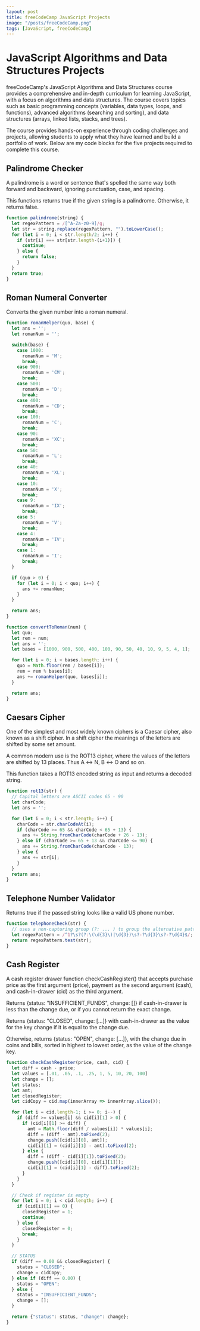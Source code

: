```yaml
---
layout: post
title: freeCodeCamp JavaScript Projects
image: "/posts/freeCodeCamp.png"
tags: [JavaScript, freeCodeCamp]
---
```

# JavaScript Algorithms and Data Structures Projects
freeCodeCamp's JavaScript Algorithms and Data Structures course provides a comprehensive and in-depth curriculum for learning JavaScript, with a focus on algorithms and data structures. The course covers topics such as basic programming concepts (variables, data types, loops, and functions), advanced algorithms (searching and sorting), and data structures (arrays, linked lists, stacks, and trees). 

The course provides hands-on experience through coding challenges and projects, allowing students to apply what they have learned and build a portfolio of work. Below are my code blocks for the five projects required to complete this course.

## Palindrome Checker
A palindrome is a word or sentence that's spelled the same way both forward and backward, ignoring punctuation, case, and spacing.

This functions returns true if the given string is a palindrome. Otherwise, it returns false.
```javascript
function palindrome(string) {
  let regexPattern = /[^A-Za-z0-9]/g;
  let str = string.replace(regexPattern, "").toLowerCase();
  for (let i = 0; i < str.length/2; i++) {
    if (str[i] === str[str.length-(i+1)]) {
      continue;
    } else {
      return false;
    }
  }
  return true;
}
```

## Roman Numeral Converter
Converts the given number into a roman numeral.
```javascript
function romanHelper(quo, base) {
  let ans = '';
  let romanNum = '';

  switch(base) {
    case 1000:
      romanNum = 'M';
      break;
    case 900:
      romanNum = 'CM';
      break;
    case 500:
      romanNum = 'D';
      break;
    case 400:
      romanNum = 'CD';
      break;
    case 100:
      romanNum = 'C';
      break;
    case 90:
      romanNum = 'XC';
      break;
    case 50:
      romanNum = 'L';
      break;
    case 40:
      romanNum = 'XL';
      break;
    case 10:
      romanNum = 'X';
      break;
    case 9:
      romanNum = 'IX';
      break;
    case 5:
      romanNum = 'V';
      break;
    case 4:
      romanNum = 'IV';
      break;
    case 1:
      romanNum = 'I';
      break;
  }

  if (quo > 0) {
    for (let i = 0; i < quo; i++) {
      ans += romanNum;
    }
  }

  return ans;
}

function convertToRoman(num) {
  let quo;
  let rem = num;
  let ans = '';
  let bases = [1000, 900, 500, 400, 100, 90, 50, 40, 10, 9, 5, 4, 1];

  for (let i = 0; i < bases.length; i++) {
    quo = Math.floor(rem / bases[i]);
    rem = rem % bases[i];
    ans += romanHelper(quo, bases[i]);
  }

  return ans;
}
```

## Caesars Cipher
One of the simplest and most widely known ciphers is a Caesar cipher, also known as a shift cipher. In a shift cipher the meanings of the letters are shifted by some set amount.

A common modern use is the ROT13 cipher, where the values of the letters are shifted by 13 places. Thus A ↔ N, B ↔ O and so on.

This function takes a ROT13 encoded string as input and returns a decoded string.
```javascript
function rot13(str) {
  // Capital letters are ASCII codes 65 - 90
  let charCode;
  let ans = '';

  for (let i = 0; i < str.length; i++) {
    charCode = str.charCodeAt(i);
    if (charCode >= 65 && charCode < 65 + 13) {
      ans += String.fromCharCode(charCode + 26 - 13);
    } else if (charCode >= 65 + 13 && charCode <= 90) {
      ans += String.fromCharCode(charCode - 13);
    } else {
      ans += str[i];
    }
  }
  return ans;
}
```

## Telephone Number Validator
Returns true if the passed string looks like a valid US phone number.
```javascript
function telephoneCheck(str) {
  // uses a non-capturing group (?: ... ) to group the alternative patterns: either 3 digits inside parentheses, or just 3 digits.
  let regexPattern = /^1?\s?(?:\(\d{3}\)|\d{3})\s?-?\d{3}\s?-?\d{4}$/;
  return regexPattern.test(str);
}
```

## Cash Register
A cash register drawer function checkCashRegister() that accepts purchase price as the first argument (price), payment as the second argument (cash), and cash-in-drawer (cid) as the third argument.

Returns {status: "INSUFFICIENT_FUNDS", change: []} if cash-in-drawer is less than the change due, or if you cannot return the exact change.

Returns {status: "CLOSED", change: [...]} with cash-in-drawer as the value for the key change if it is equal to the change due.

Otherwise, returns {status: "OPEN", change: [...]}, with the change due in coins and bills, sorted in highest to lowest order, as the value of the change key.

```javascript
function checkCashRegister(price, cash, cid) {
  let diff = cash - price;
  let values = [.01, .05, .1, .25, 1, 5, 10, 20, 100]
  let change = [];
  let status;
  let amt;
  let closedRegister;
  let cidCopy = cid.map(innerArray => innerArray.slice());

  for (let i = cid.length-1; i >= 0; i--) {
    if (diff >= values[i] && cid[i][1] > 0) {
      if (cid[i][1] >= diff) {
        amt = Math.floor(diff / values[i]) * values[i];
        diff = (diff - amt).toFixed(2);
        change.push([cid[i][0], amt]);
        cid[i][1] = (cid[i][1] - amt).toFixed(2);
      } else {
        diff = (diff - cid[i][1]).toFixed(2);
        change.push([cid[i][0], cid[i][1]]);
        cid[i][1] = (cid[i][1] - diff).toFixed(2);
      }
    }
  }

  // Check if register is empty
  for (let i = 0; i < cid.length; i++) {
    if (cid[i][1] == 0) {
      closedRegister = 1;
      continue;
    } else {
      closedRegister = 0;
      break;
    }
  }

  // STATUS
  if (diff == 0.00 && closedRegister) {
    status = "CLOSED";
    change = cidCopy;
  } else if (diff == 0.00) {
    status = "OPEN";
  } else {
    status = "INSUFFICIENT_FUNDS";
    change = [];
  }

  return {"status": status, "change": change};
}
```
